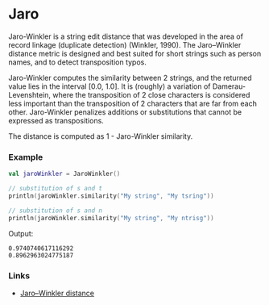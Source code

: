 # Jaro

Jaro-Winkler is a string edit distance that was developed in the area of record linkage (duplicate detection) (Winkler,
1990). The Jaro–Winkler distance metric is designed and best suited for short strings such as person names, and to
detect transposition typos.

Jaro-Winkler computes the similarity between 2 strings, and the returned value lies in the interval [0.0, 1.0].
It is (roughly) a variation of Damerau-Levenshtein, where the transposition of 2 close characters is considered less
important than the transposition of 2 characters that are far from each other. Jaro-Winkler penalizes additions or
substitutions that cannot be expressed as transpositions.

The distance is computed as 1 - Jaro-Winkler similarity.

### Example

```kotlin
val jaroWinkler = JaroWinkler()

// substitution of s and t
println(jaroWinkler.similarity("My string", "My tsring"))

// substitution of s and n
println(jaroWinkler.similarity("My string", "My ntrisg"))
```

Output:

```
0.9740740617116292
0.8962963024775187
```

### Links

- [Jaro–Winkler distance](https://en.wikipedia.org/wiki/Jaro%E2%80%93Winkler_distance)
